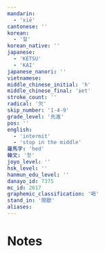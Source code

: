 ```yaml
---
mandarin:
  - 'xiē'
cantonese: ''
korean:
  - '헐'
korean_native: ''
japanese:
  - 'KETSU'
  - 'KAI'
japanese_nanori: ''
vietnamese:
middle_chinese_initial: 'h'
middle_chinese_final: 'ɨɐt'
stroke_count: ''
radical: '欠'
skip_number: '1-4-9'
grade_level: '先進'
pos: ''
english:
  - 'intermit'
  - 'stop in the middle'
羅馬字: 'hed'
韓文: '헏'
joyo_level: ''
hsk_level: ''
hanmun_edu_level: ''
danayo_id: 7375
mc_id: 2617
graphemic_classification: '喝'
stand_in: '間歇'
aliases:
---
```


# Notes
